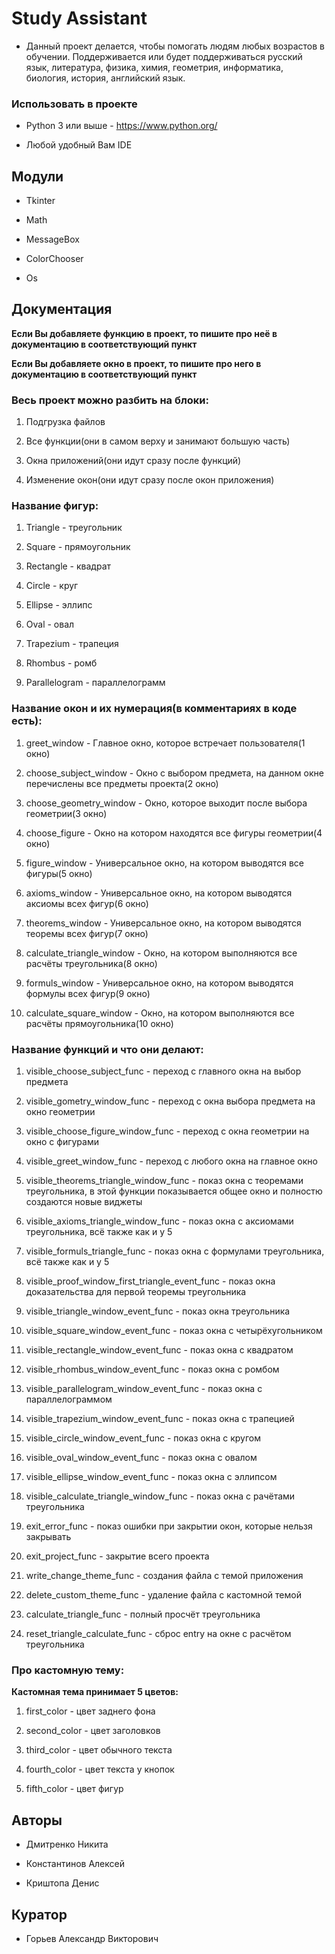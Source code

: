 # Study Assistant

* Данный проект делается, чтобы помогать людям любых возрастов в обучении. Поддерживается или будет поддерживаться русский язык, литература, физика, химия, геометрия, информатика, биология, история, английский язык.

### Использовать в проекте

* Python 3 или выше - https://www.python.org/

* Любой удобный Вам IDE

## Модули

* Tkinter

* Math

* MessageBox

* ColorChooser

* Os

## Документация

**Если Вы добавляете функцию в проект, то пишите про неё в документацию в соответствующий пункт**

**Если Вы добавляете окно в проект, то пишите про него в документацию в соответствующий пункт**

### Весь проект можно разбить на блоки:

1. Подгрузка файлов

2. Все функции(они в самом верху и занимают большую часть)

3. Окна приложений(они идут сразу после функций)

4. Изменение окон(они идут сразу после окон приложения)

### Название фигур:
1. Triangle - треугольник

2. Square - прямоугольник

3. Rectangle - квадрат

4. Circle - круг

5. Ellipse - эллипс

6. Oval - овал

7. Trapezium - трапеция

8. Rhombus - ромб

9. Parallelogram - параллелограмм

### Название окон и их нумерация(в комментариях в коде есть):

1. greet_window - Главное окно, которое встречает пользователя(1 окно)

2. choose_subject_window - Окно с выбором предмета, на данном окне перечислены все предметы проекта(2 окно)

3. choose_geometry_window - Окно, которое выходит после выбора геометрии(3 окно)

4. choose_figure - Окно на котором находятся все фигуры геометрии(4 окно)

5. figure_window - Универсальное окно, на котором выводятся все фигуры(5 окно)

6. axioms_window - Универсальное окно, на котором выводятся аксиомы всех фигур(6 окно)

7. theorems_window - Универсальное окно, на котором выводятся теоремы всех фигур(7 окно)

8. calculate_triangle_window - Окно, на котором выполняются все расчёты треугольника(8 окно)

9. formuls_window - Универсальное окно, на котором выводятся формулы всех фигур(9 окно)

10. calculate_square_window - Окно, на котором выполняются все расчёты прямоугольника(10 окно)

### Название функций и что они делают:

1. visible_choose_subject_func - переход с главного окна на выбор предмета

2. visible_gometry_window_func - переход с окна выбора предмета на окно геометрии

3. visible_choose_figure_window_func - переход с окна геометрии на окно с фигурами

4. visible_greet_window_func - переход с любого окна на главное окно

5. visible_theorems_triangle_window_func - показ окна с теоремами треугольника, в этой функции показывается общее окно и полностю создаются новые виджеты

6. visible_axioms_triangle_window_func - показ окна с аксиомами треугольника, всё также как и у 5

7. visible_formuls_triangle_func - показ окна с формулами треугольника, всё также как и у 5

8. visible_proof_window_first_triangle_event_func - показ окна доказательства для первой теоремы треугольника

9. visible_triangle_window_event_func - показ окна треугольника

10. visible_square_window_event_func - показ окна с четырёхугольником

11. visible_rectangle_window_event_func - показ окна с квадратом 

12. visible_rhombus_window_event_func - показ окна с ромбом

13. visible_parallelogram_window_event_func - показ окна с параллелограммом

14. visible_trapezium_window_event_func - показ окна с трапецией

15. visible_circle_window_event_func - показ окна с кругом

16. visible_oval_window_event_func - показ окна с овалом

17. visible_ellipse_window_event_func - показ окна с эллипсом

18. visible_calculate_triangle_window_func - показ окна с рачётами треугольника

19. exit_error_func - показ ошибки при закрытии окон, которые нельзя закрывать

20. exit_project_func - закрытие всего проекта

21. write_change_theme_func - создания файла с темой приложения

22. delete_custom_theme_func - удаление файла с кастомной темой

23. calculate_triangle_func - полный просчёт треугольника

24. reset_triangle_calculate_func - сброс entry на окне с расчётом треугольника

### Про кастомную тему:
**Кастомная тема принимает 5 цветов:**
1. first_color - цвет заднего фона

2. second_color - цвет заголовков

3. third_color - цвет обычного текста

4. fourth_color - цвет текста у кнопок

5. fifth_color - цвет фигур

## Авторы

* Дмитренко Никита

* Константинов Алексей

* Криштопа Денис

## Куратор

* Горьев Александр Викторович
